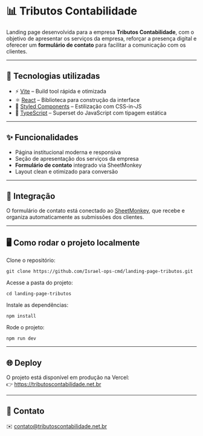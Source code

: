 # 📊 Tributos Contabilidade

Landing page desenvolvida para a empresa **Tributos Contabilidade**, com o objetivo de apresentar os serviços da empresa, reforçar a presença digital e oferecer um **formulário de contato** para facilitar a comunicação com os clientes.

---

## 🚀 Tecnologias utilizadas
- ⚡ [Vite](https://vitejs.dev/) – Build tool rápida e otimizada
- ⚛️ [React](https://react.dev/) – Biblioteca para construção da interface
- 💅 [Styled Components](https://styled-components.com/) – Estilização com CSS-in-JS
- 📘 [TypeScript](https://www.typescriptlang.org/) – Superset do JavaScript com tipagem estática

---

## ✨ Funcionalidades
- Página institucional moderna e responsiva
- Seção de apresentação dos serviços da empresa
- **Formulário de contato** integrado via SheetMonkey
- Layout clean e otimizado para conversão

---

## 📡 Integração
O formulário de contato está conectado ao [SheetMonkey](https://sheetmonkey.io/), que recebe e organiza automaticamente as submissões dos clientes.

---

## 🖥️ Como rodar o projeto localmente

Clone o repositório:
```
git clone https://github.com/Israel-ops-cmd/landing-page-tributos.git
```

Acesse a pasta do projeto:
```
cd landing-page-tributos
```

Instale as dependências:
```
npm install
```

Rode o projeto:
```
npm run dev
```

---

## 🌐 Deploy

O projeto está disponível em produção na Vercel:  
👉 https://tributoscontabilidade.net.br

---

## 📩 Contato

✉️ contato@tributoscontabilidade.net.br
